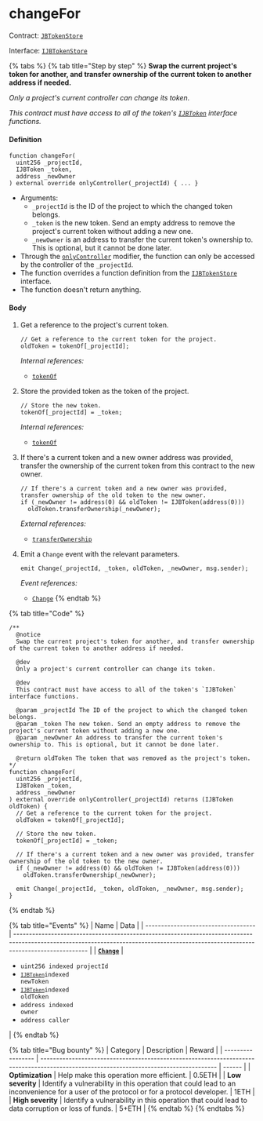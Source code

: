 # changeFor

Contract: [`JBTokenStore`](../)​‌

Interface: [`IJBTokenStore`](../../../interfaces/ijbtokenstore.md)

{% tabs %}
{% tab title="Step by step" %}
**Swap the current project's token for another, and transfer ownership of the current token to another address if needed.**

_Only a project's current controller can change its token._

_This contract must have access to all of the token's [`IJBToken`](../../../interfaces/ijbtoken.md) interface functions._

#### Definition

```solidity
function changeFor(
  uint256 _projectId,
  IJBToken _token,
  address _newOwner
) external override onlyController(_projectId) { ... }
```

* Arguments:
  * `_projectId` is the ID of the project to which the changed token belongs.
  * `_token` is the new token. Send an empty address to remove the project's current token without adding a new one.
  * `_newOwner` is an address to transfer the current token's ownership to. This is optional, but it cannot be done later.
* Through the [`onlyController`](../../or-abstract/jbcontrollerutility/modifiers/onlycontroller.md) modifier, the function can only be accessed by the controller of the `_projectId`.
* The function overrides a function definition from the [`IJBTokenStore`](../../../interfaces/ijbtokenstore.md) interface.
* The function doesn't return anything.

#### Body

1.  Get a reference to the project's current token.

    ```solidity
    // Get a reference to the current token for the project.
    oldToken = tokenOf[_projectId];
    ```

    _Internal references:_

    * [`tokenOf`](../properties/tokenof.md)
2.  Store the provided token as the token of the project.

    ```solidity
    // Store the new token.
    tokenOf[_projectId] = _token;
    ```

    _Internal references:_

    * [`tokenOf`](../properties/tokenof.md)
3.  If there's a current token and a new owner address was provided, transfer the ownership of the current token from this contract to the new owner.

    ```solidity
    // If there's a current token and a new owner was provided, transfer ownership of the old token to the new owner.
    if (_newOwner != address(0) && oldToken != IJBToken(address(0)))
      oldToken.transferOwnership(_newOwner);
    ```

    _External references:_

    * [`transferOwnership`](../../jbtoken/write/transferownership.md)
4.  Emit a `Change` event with the relevant parameters.

    ```solidity
    emit Change(_projectId, _token, oldToken, _newOwner, msg.sender);
    ```

    _Event references:_

    * [`Change`](../events/change.md)
{% endtab %}

{% tab title="Code" %}
```solidity
/**
  @notice
  Swap the current project's token for another, and transfer ownership of the current token to another address if needed.

  @dev
  Only a project's current controller can change its token.

  @dev
  This contract must have access to all of the token's `IJBToken` interface functions.

  @param _projectId The ID of the project to which the changed token belongs.
  @param _token The new token. Send an empty address to remove the project's current token without adding a new one.
  @param _newOwner An address to transfer the current token's ownership to. This is optional, but it cannot be done later.

  @return oldToken The token that was removed as the project's token.
*/
function changeFor(
  uint256 _projectId,
  IJBToken _token,
  address _newOwner
) external override onlyController(_projectId) returns (IJBToken oldToken) {
  // Get a reference to the current token for the project.
  oldToken = tokenOf[_projectId];

  // Store the new token.
  tokenOf[_projectId] = _token;

  // If there's a current token and a new owner was provided, transfer ownership of the old token to the new owner.
  if (_newOwner != address(0) && oldToken != IJBToken(address(0)))
    oldToken.transferOwnership(_newOwner);

  emit Change(_projectId, _token, oldToken, _newOwner, msg.sender);
}
```
{% endtab %}

{% tab title="Events" %}
| Name                                | Data                                                                                                                                                                                |
| ----------------------------------- | ----------------------------------------------------------------------------------------------------------------------------------------------------------------------------------- |
| [**`Change`**](../events/change.md)               | <ul><li><code>uint256 indexed projectId</code></li><li><code>[`IJBToken`](../../../interfaces/ijbtoken.md)indexed newToken</code></li><li><code>[`IJBToken`](../../../interfaces/ijbtoken.md)indexed oldToken</code></li><li><code>address indexed owner</code></li><li><code>address caller</code></li></ul>                                                                                           |
{% endtab %}

{% tab title="Bug bounty" %}
| Category          | Description                                                                                                                            | Reward |
| ----------------- | -------------------------------------------------------------------------------------------------------------------------------------- | ------ |
| **Optimization**  | Help make this operation more efficient.                                                                                               | 0.5ETH |
| **Low severity**  | Identify a vulnerability in this operation that could lead to an inconvenience for a user of the protocol or for a protocol developer. | 1ETH   |
| **High severity** | Identify a vulnerability in this operation that could lead to data corruption or loss of funds.                                        | 5+ETH  |
{% endtab %}
{% endtabs %}
